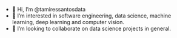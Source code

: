 - 👋 Hi, I’m @tamiressantosdata
- 👀 I’m interested in software engineering, data science, machine learning, deep learning and computer vision.
- 💞️ I’m looking to collaborate on data science projects in general.

<!---
tamiressantosdata/tamiressantosdata is a ✨ special ✨ repository because its `README.md` (this file) appears on your GitHub profile.
You can click the Preview link to take a look at your changes.
--->
